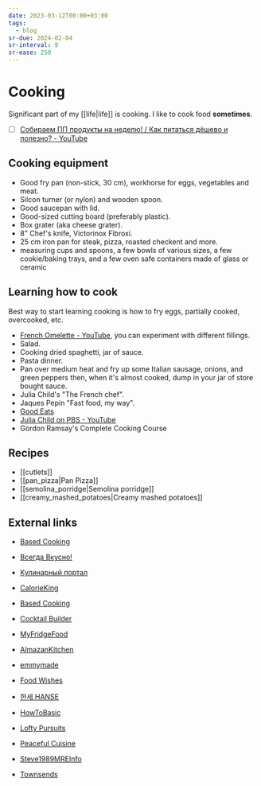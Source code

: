 ```yaml
---
date: 2023-03-12T00:00+03:00
tags:
  - blog
sr-due: 2024-02-04
sr-interval: 9
sr-ease: 250
---
```


# Cooking

Significant part of my [[life|life]] is cooking. I like to cook food
**sometimes**.

- [ ] [Собираем ПП продукты на неделю! / Как питаться дёшево и полезно? - YouTube](https://www.youtube.com/watch?v=ONffRw8rxVA)

## Cooking equipment

- Good fry pan (non-stick, 30 cm), workhorse for eggs, vegetables and meat.
- Silcon turner (or nylon) and wooden spoon.
- Good saucepan with lid.
- Good-sized cutting board (preferably plastic).
- Box grater (aka cheese grater).
- 8" Chef's knife, Victorinox Fibroxi.
- 25 cm iron pan for steak, pizza, roasted checkent and more.
- measuring cups and spoons, a few bowls of various sizes, a few cookie/baking
  trays, and a few oven safe containers made of glass or ceramic

## Learning how to cook

Best way to start learning cooking is how to fry eggs, partially cooked,
overcooked, etc.

- [French Omelette - YouTube](https://www.youtube.com/watch?v=_Wb5Crj917I), you
  can experiment with different fillings.
- Salad.
- Cooking dried spaghetti, jar of sauce.
- Pasta dinner.
- Pan over medium heat and fry up some Italian sausage, onions, and green
  peppers then, when it's almost cooked, dump in your jar of store bought sauce.
- Julia Child's "The French chef".
- Jaques Pepin "Fast food, my way".
- [Good Eats](https://www.imdb.com/title/tt0344651/)
- [Julia Child on PBS - YouTube](https://www.youtube.com/@JuliaChildonPBS)
- Gordon Ramsay's Complete Cooking Course

## Recipes

- [[cutlets]]
- [[pan_pizza|Pan Pizza]]
- [[semolina_porridge|Semolina porridge]]
- [[creamy_mashed_potatoes|Creamy mashed potatoes]]

## External links

- [Based Cooking](https://based.cooking/)
- [Всегда Вкусно!](https://www.vsegdavkusno.ru/)
- [Кулинарный портал](http://ris-baza.ru/)
- [CalorieKing](https://www.calorieking.com/us/en/)
- [Based Cooking](https://based.cooking/)
- [Cocktail Builder](https://www.cocktailbuilder.com/)
- [MyFridgeFood](https://myfridgefood.com/)

- [AlmazanKitchen](https://www.youtube.com/@AlmazanKitchen/videos)
- [emmymade](https://www.youtube.com/@emmymade/videos)
- [Food Wishes](https://www.youtube.com/@foodwishes/videos)
- [한세 HANSE](https://www.youtube.com/hanse1101/videos)
- [HowToBasic](https://www.youtube.com/@HowToBasic/videos)
- [Lofty Pursuits](https://www.youtube.com/@LoftyPursuits/videos)
- [Peaceful Cuisine](https://www.youtube.com/@peacefulcuisine)
- [Steve1989MREInfo](https://www.youtube.com/@Steve1989MRE/videos)
- [Townsends](https://www.youtube.com/@townsends/videos)
